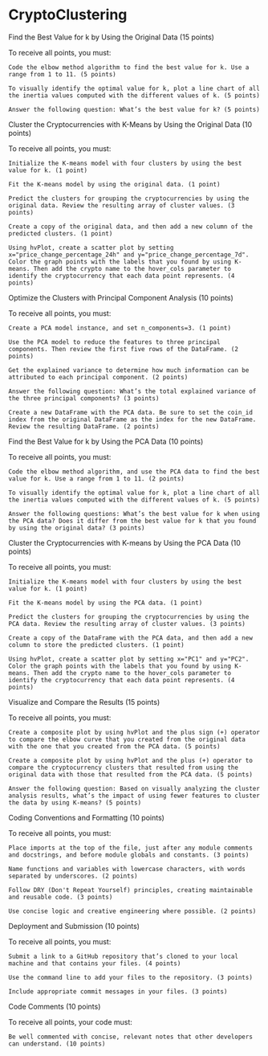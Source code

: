 # CryptoClustering

Find the Best Value for k by Using the Original Data (15 points)

To receive all points, you must:

    Code the elbow method algorithm to find the best value for k. Use a range from 1 to 11. (5 points)

    To visually identify the optimal value for k, plot a line chart of all the inertia values computed with the different values of k. (5 points)

    Answer the following question: What’s the best value for k? (5 points)

Cluster the Cryptocurrencies with K-Means by Using the Original Data (10 points)

To receive all points, you must:

    Initialize the K-means model with four clusters by using the best value for k. (1 point)

    Fit the K-means model by using the original data. (1 point)

    Predict the clusters for grouping the cryptocurrencies by using the original data. Review the resulting array of cluster values. (3 points)

    Create a copy of the original data, and then add a new column of the predicted clusters. (1 point)

    Using hvPlot, create a scatter plot by setting x="price_change_percentage_24h" and y="price_change_percentage_7d". Color the graph points with the labels that you found by using K-means. Then add the crypto name to the hover_cols parameter to identify the cryptocurrency that each data point represents. (4 points)

Optimize the Clusters with Principal Component Analysis (10 points)

To receive all points, you must:

    Create a PCA model instance, and set n_components=3. (1 point)

    Use the PCA model to reduce the features to three principal components. Then review the first five rows of the DataFrame. (2 points)

    Get the explained variance to determine how much information can be attributed to each principal component. (2 points)

    Answer the following question: What’s the total explained variance of the three principal components? (3 points)

    Create a new DataFrame with the PCA data. Be sure to set the coin_id index from the original DataFrame as the index for the new DataFrame. Review the resulting DataFrame. (2 points)

Find the Best Value for k by Using the PCA Data (10 points)

To receive all points, you must:

    Code the elbow method algorithm, and use the PCA data to find the best value for k. Use a range from 1 to 11. (2 points)

    To visually identify the optimal value for k, plot a line chart of all the inertia values computed with the different values of k. (5 points)

    Answer the following questions: What’s the best value for k when using the PCA data? Does it differ from the best value for k that you found by using the original data? (3 points)

Cluster the Cryptocurrencies with K-means by Using the PCA Data (10 points)

To receive all points, you must:

    Initialize the K-means model with four clusters by using the best value for k. (1 point)

    Fit the K-means model by using the PCA data. (1 point)

    Predict the clusters for grouping the cryptocurrencies by using the PCA data. Review the resulting array of cluster values. (3 points)

    Create a copy of the DataFrame with the PCA data, and then add a new column to store the predicted clusters. (1 point)

    Using hvPlot, create a scatter plot by setting x="PC1" and y="PC2". Color the graph points with the labels that you found by using K-means. Then add the crypto name to the hover_cols parameter to identify the cryptocurrency that each data point represents. (4 points)

Visualize and Compare the Results (15 points)

To receive all points, you must:

    Create a composite plot by using hvPlot and the plus sign (+) operator to compare the elbow curve that you created from the original data with the one that you created from the PCA data. (5 points)

    Create a composite plot by using hvPlot and the plus (+) operator to compare the cryptocurrency clusters that resulted from using the original data with those that resulted from the PCA data. (5 points)

    Answer the following question: Based on visually analyzing the cluster analysis results, what’s the impact of using fewer features to cluster the data by using K-means? (5 points)

Coding Conventions and Formatting (10 points)

To receive all points, you must:

    Place imports at the top of the file, just after any module comments and docstrings, and before module globals and constants. (3 points)

    Name functions and variables with lowercase characters, with words separated by underscores. (2 points)

    Follow DRY (Don't Repeat Yourself) principles, creating maintainable and reusable code. (3 points)

    Use concise logic and creative engineering where possible. (2 points)

Deployment and Submission (10 points)

To receive all points, you must:

    Submit a link to a GitHub repository that’s cloned to your local machine and that contains your files. (4 points)

    Use the command line to add your files to the repository. (3 points)

    Include appropriate commit messages in your files. (3 points)

Code Comments (10 points)

To receive all points, your code must:

    Be well commented with concise, relevant notes that other developers can understand. (10 points)
